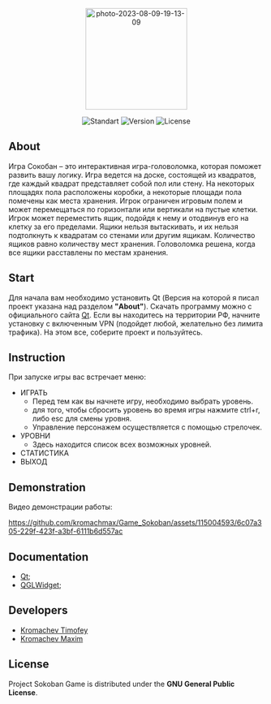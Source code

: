 <p align="center">
<a href="https://imgbb.com/"><img src="https://i.ibb.co/bPRJx98/photo-2023-08-09-19-13-09.jpg" alt="photo-2023-08-09-19-13-09" border="0" width="200"></a>
</p>

<p align="center">
   <img src="https://img.shields.io/badge/Qt-v5.15.2-darkblue?logo=Qt" alt="Standart">
   <img src="https://img.shields.io/badge/Game--Sokoban-v.1.0-white?logo=OpenGL&logoColor=white&labelColor=darkblue&color=white" alt="Version">
   <img src="https://img.shields.io/badge/GNU%20General-Public%20License-khaki" alt="License">
</p>

## About

Игра Сокобан – это интерактивная игра-головоломка, которая поможет развить вашу логику.
Игра ведется на доске, состоящей из квадратов, где каждый квадрат представляет собой пол или стену. На некоторых площадях пола расположены коробки, а некоторые площади пола помечены как места хранения.
 Игрок ограничен игровым полем и может перемещаться по горизонтали или вертикали на пустые клетки. Игрок может переместить ящик, подойдя к нему и отодвинув его на клетку за его пределами. Ящики нельзя вытаскивать, и их нельзя подтолкнуть к квадратам со стенами или другим ящикам. Количество ящиков равно количеству мест хранения. Головоломка решена, когда все ящики расставлены по местам хранения.


## Start

Для начала вам необходимо установить Qt (Версия на которой я писал проект указана над разделом **"About"**). Скачать программу можно с официального сайта [Qt](https://www.qt.io/). Если вы находитесь на территории РФ, начните установку с включенным VPN (подойдет любой, желательно без лимита трафика).
На этом все, соберите проект и пользуйтесь.

## Instruction

При запуске игры вас встречает меню:
- ИГРАТЬ
  - Перед тем как вы начнете игру, необходимо выбрать уровень.
  - для того, чтобы сбросить уровень во время игры нажмите ctrl+r, либо esc для смены уровня.
  - Управление персонажем осуществляется с помощью стрелочек.
- УРОВНИ
  - Здесь находится список всех возможных уровней.
- СТАТИСТИКА
- ВЫХОД




## Demonstration

Видео демонстрации работы:



https://github.com/kromachmax/Game_Sokoban/assets/115004593/6c07a305-229f-423f-a3bf-6111b6d557ac





## Documentation
- [Qt](https://www.qt.io/);
- [QGLWidget](https://doc.qt.io/qt-5/qglwidget.html);

## Developers

- [Kromachev Timofey](https://github.com/tak172)
- [Kromachev Maxim](https://github.com/kromachmax)

## License
Project Sokoban Game is distributed under the **GNU General Public License**.
